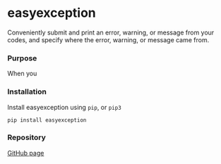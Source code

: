 # easyexception

Conveniently submit and print an error, warning, or message from your codes, and specify where the error, warning, or message came from.

### Purpose
When you

### Installation
Install easyexception using `pip`, or `pip3`

    pip install easyexception

### Repository
[GitHub page](https://github.com/frankliuao/easyexception)
